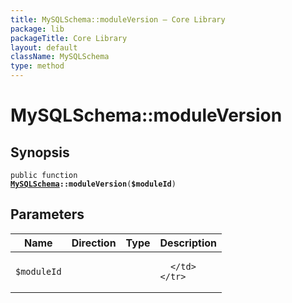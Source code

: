```yaml
---
title: MySQLSchema::moduleVersion — Core Library
package: lib
packageTitle: Core Library
layout: default
className: MySQLSchema
type: method
---
```


# MySQLSchema::moduleVersion

## Synopsis

<code>public function <b><a href="MySQLSchema">MySQLSchema</a>::moduleVersion</b>(<b>$moduleId</b>)</code>

## Parameters

<table>
  <thead>
    <tr>
      <th>Name</th>
      <th>Direction</th>
      <th>Type</th>
      <th>Description</th>
    </tr>
  </thead>
  <tbody>
    <tr>
      <td><code>$moduleId</code>
      <td><i></i></td>
      <td></td>
      <td>

      </td>
    </tr>
  </tbody>
</table>

